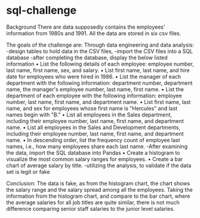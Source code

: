 # sql-challenge
Background
There are data supposedly contains the employees’ information from 1980s and 1991. All the data are stored in six csv files.

The goals of the challenge are:
Through data engineering and data analysis:
-design tables to hold data in the CSV files, 
-import the CSV files into a SQL database
-after completing the database, display the below listed information 
•	List the following details of each employee: employee number, last name, first name, sex, and salary.
•	List first name, last name, and hire date for employees who were hired in 1986.
•	List the manager of each department with the following information: department number, department name, the manager's employee number, last name, first name.
•	List the department of each employee with the following information: employee number, last name, first name, and department name.
•	List first name, last name, and sex for employees whose first name is "Hercules" and last names begin with "B."
•	List all employees in the Sales department, including their employee number, last name, first name, and department name.
•	List all employees in the Sales and Development departments, including their employee number, last name, first name, and department name.
•	In descending order, list the frequency count of employee last names, i.e., how many employees share each last name.
-After examining the data, import the SQL database into Pandas
•	Create a histogram to visualize the most common salary ranges for employees.
•	Create a bar chart of average salary by title.
-utilizing the analysis, to validate if the data set is legit or fake

Conclusion:
The data is fake, as from the histogram chart, the chart shows the salary range and the salary spread among all the employees. Taking the information from the histogram chart, and compare to the bar chart, where the average salaries for all job titles are quite similar, there is not much difference comparing senior staff salaries to the junior level salaries.



